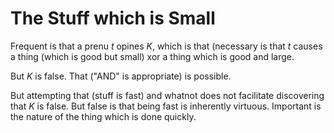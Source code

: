 # The Stuff which is Small
Frequent is that a prenu $t$ opines $K$, which is that (necessary is that $t$ causes a thing (which is good but small) xor a thing which is good and large.

But $K$ is false.  That ("AND" is appropriate) is possible.

But attempting that (stuff is fast) and whatnot does not facilitate discovering that $K$ is false.  But false is that being fast is inherently virtuous.  Important is the nature of the thing which is done quickly.
